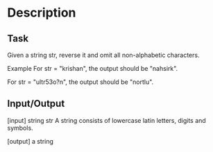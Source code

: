 # Description

## Task

Given a string str, reverse it and omit all non-alphabetic characters.

Example
For str = "krishan", the output should be "nahsirk".

For str = "ultr53o?n", the output should be "nortlu".

## Input/Output

[input] string str
A string consists of lowercase latin letters, digits and symbols.

[output] a string
